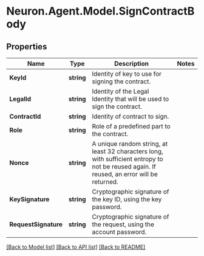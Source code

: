 # Neuron.Agent.Model.SignContractBody

## Properties

Name | Type | Description | Notes
------------ | ------------- | ------------- | -------------
**KeyId** | **string** | Identity of key to use for signing the contract. | 
**LegalId** | **string** | Identity of the Legal Identity that will be used to sign the contract. | 
**ContractId** | **string** | Identity of contract to sign. | 
**Role** | **string** | Role of a predefined part to the contract. | 
**Nonce** | **string** | A unique random string, at least 32 characters long, with sufficient entropy to not be reused again. If reused, an error will be returned. | 
**KeySignature** | **string** | Cryptographic signature of the key ID, using the key password.  | 
**RequestSignature** | **string** | Cryptographic signature of the request, using the account password.  | 

[[Back to Model list]](../README.md#documentation-for-models) [[Back to API list]](../README.md#documentation-for-api-endpoints) [[Back to README]](../README.md)

